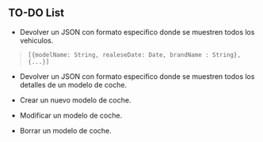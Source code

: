 ## TO-DO List 

- Devolver un JSON con formato especifico donde se muestren todos los vehiculos.
> ``[{modelName: String, realeseDate: Date, brandName : String}, {...}] ``

- Devolver un JSON con formato especifico donde se muestren todos los detalles de un modelo de coche.

- Crear un nuevo modelo de coche.

- Modificar un modelo de coche.

- Borrar un modelo de coche.
